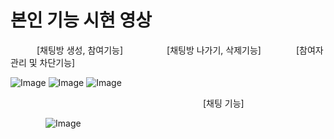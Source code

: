 ﻿# 본인 기능 시현 영상
    [채팅방 생성, 참여기능]     [채팅방 나가기, 삭제기능]    [참여자 관리 및 차단기능]
 
 ![Image](https://github.com/user-attachments/assets/65b91e0e-5885-4d09-a700-b25c8c13cb0b) 
 ![Image](https://github.com/user-attachments/assets/6d04a2e5-767b-4884-8759-22a45fedf3e9)
 ![Image](https://github.com/user-attachments/assets/24551d6a-6b8a-449f-a4ec-0c973722a108)

 
                       [채팅 기능]
 
    ![Image](https://github.com/user-attachments/assets/7a1596a6-3370-4c54-9e7b-a7c9b3e704b3)



